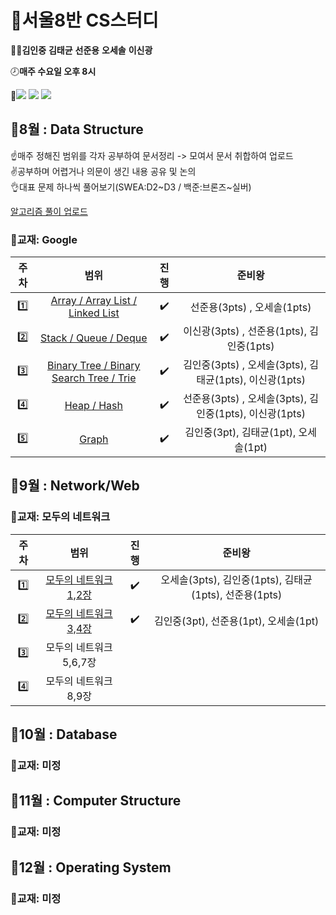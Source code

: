 # :memo:서울8반 CS스터디 
:ok_man:**김인중** **김태균** **선준용** **오세솔** **이신광**  


:clock8:**매주 수요일 오후 8시**  


:wrench:<img src="https://img.shields.io/badge/Notion-000000?style=flat-square&logo=Notion&logoColor=white"/>
<img src="https://img.shields.io/badge/Webex-00897B?style=flat-square&logo=Google Meet&logoColor=white"/>
<a href="https://github.com/OhSeSol/SSAFY-CLASS8-CS-STUDY"><img src="https://img.shields.io/badge/GitHub-181717?style=flat-square&logo=GitHub&logoColor=white"/></a>  

## :calendar:8월 : Data Structure

☝매주 정해진 범위를 각자 공부하여 문서정리 -> 모여서 문서 취합하여 업로드  
✌공부하며 어렵거나 의문이 생긴 내용 공유 및 논의  
👌대표 문제 하나씩 풀어보기(SWEA:D2\~D3 / 백준:브론즈~실버)

<a href="https://www.notion.so/f8362b9aecbc450685bc48bf942db31a?v=57ea5c2a195b426693cd787fd4e9c2af">알고리즘 풀이 업로드</a>


### :book:교재: Google

| 주차 | 범위  | 진행 | 준비왕 | 
|:---:|:---:|:---:|:---:|
| :one: | <a href="https://scrawny-jet-ba1.notion.site/Array-ArrayList-LinkedList-441ae4559dbc4c5185505a2d0a81384b"> Array / Array List / Linked List </a> | :heavy_check_mark:  | 선준용(3pts) , 오세솔(1pts) |
| :two: |<a href="https://denim-angora-86f.notion.site/Stack-vs-Queue-vs-Deque-ad0d7400bf5c42de8e84a6493ce9376b"> Stack / Queue / Deque </a>  | :heavy_check_mark:  | 이신광(3pts) , 선준용(1pts), 김인중(1pts)   |
| :three: |<a href="https://capable-yamamomo-8a2.notion.site/Binary-Tree-Binary-Search-Tree-Trie-0fb6c4f8a5da4480a543da886593ba1e"> Binary Tree / Binary Search Tree / Trie </a> | :heavy_check_mark: | 김인중(3pts) , 오세솔(3pts), 김태균(1pts), 이신광(1pts) |
| :four: | <a href="https://www.notion.so/Heap-Hash-56c079631e8f48a58374eea9d8c0558c"> Heap / Hash </a>  | :heavy_check_mark:  | 선준용(3pts) , 오세솔(3pts), 김인중(1pts), 이신광(1pts) |
| :five: | <a href="https://capable-yamamomo-8a2.notion.site/5-Graph-fbf260e8699c466aa9e0642f1f919e78"> Graph </a>  | :heavy_check_mark: | 김인중(3pt), 김태균(1pt), 오세솔(1pt) |


## :calendar:9월 : Network/Web
### :book:교재: 모두의 네트워크
| 주차 | 범위  | 진행 | 준비왕 | 
|:---:|:---:|:---:|:---:|
| :one: | <a href="https://exultant-timer-c4c.notion.site/1-c277e22db0f74c6a96ac203909bce879"> 모두의 네트워크 1,2장 </a> | :heavy_check_mark:  | 오세솔(3pts), 김인중(1pts), 김태균(1pts), 선준용(1pts) |
| :two: | <a href="https://capable-yamamomo-8a2.notion.site/2-2bc15c3d90054380b8b2f64e2617df83"> 모두의 네트워크 3,4장 </a>   | :heavy_check_mark:  | 김인중(3pt), 선준용(1pt), 오세솔(1pt) |   
| :three: | 모두의 네트워크 5,6,7장|  |  |
| :four: | 모두의 네트워크 8,9장 |  |  |

## :calendar:10월 : Database
### :book:교재: 미정

## :calendar:11월 : Computer Structure
### :book:교재: 미정

## :calendar:12월 : Operating System
### :book:교재: 미정
